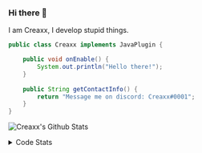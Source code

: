 ### Hi there 👋

I am Creaxx, I develop stupid things. 

```java
public class Creaxx implements JavaPlugin {

    public void onEnable() {
        System.out.println("Hello there!");
    }
    
    public String getContactInfo() {
        return "Message me on discord: Creaxx#0001";
    }
}
```

![Creaxx's Github Stats](https://github-readme-stats.vercel.app/api?username=CreaxxOG&show_icons=true&theme=dark&count_private=true)

<details>
  <summary>Code Stats</summary>

<!--START_SECTION:waka-->
![Code Time](http://img.shields.io/badge/Code%20Time-620%20hrs%2028%20mins-blue)

![Lines of code](https://img.shields.io/badge/From%20Hello%20World%20I%27ve%20Written-8%20Thousand%20lines%20of%20code-blue)

**🐱 My GitHub Data** 

> 🏆 60 Contributions in the Year 2022
 > 
> 📦 378.2 kB Used in GitHub's Storage 
 > 
> 🚫 Not Opted to Hire
 > 
> 📜 1 Public Repository 
 > 
> 🔑 5 Private Repositories  
 > 
**I'm a Night 🦉** 

```text
🌞 Morning    23 commits     ███░░░░░░░░░░░░░░░░░░░░░░   12.99% 
🌆 Daytime    61 commits     ████████░░░░░░░░░░░░░░░░░   34.46% 
🌃 Evening    89 commits     ████████████░░░░░░░░░░░░░   50.28% 
🌙 Night      4 commits      ░░░░░░░░░░░░░░░░░░░░░░░░░   2.26%

```
📅 **I'm Most Productive on Friday** 

```text
Monday       21 commits     ███░░░░░░░░░░░░░░░░░░░░░░   11.86% 
Tuesday      16 commits     ██░░░░░░░░░░░░░░░░░░░░░░░   9.04% 
Wednesday    26 commits     ███░░░░░░░░░░░░░░░░░░░░░░   14.69% 
Thursday     27 commits     ███░░░░░░░░░░░░░░░░░░░░░░   15.25% 
Friday       35 commits     █████░░░░░░░░░░░░░░░░░░░░   19.77% 
Saturday     32 commits     ████░░░░░░░░░░░░░░░░░░░░░   18.08% 
Sunday       20 commits     ██░░░░░░░░░░░░░░░░░░░░░░░   11.3%

```


📊 **This Week I Spent My Time On** 

```text
💬 Programming Languages: 
Java                     4 hrs 31 mins       ███████████████████░░░░░░   75.89% 
YAML                     44 mins             ███░░░░░░░░░░░░░░░░░░░░░░   12.53% 
XML                      31 mins             ██░░░░░░░░░░░░░░░░░░░░░░░   8.91% 
GitIgnore file           9 mins              ░░░░░░░░░░░░░░░░░░░░░░░░░   2.66% 
textmate                 0 secs              ░░░░░░░░░░░░░░░░░░░░░░░░░   0.01%

🔥 Editors: 
IntelliJ                 5 hrs 57 mins       █████████████████████████   100.0%

```

**I Mostly Code in Java** 

```text
Java                     5 repos             █████████████████░░░░░░░░   71.43% 
EJS                      1 repo              ███░░░░░░░░░░░░░░░░░░░░░░   14.29% 
Kotlin                   1 repo              ███░░░░░░░░░░░░░░░░░░░░░░   14.29%

```



 Last Updated on 06/04/2022 18:29:08 UTC
<!--END_SECTION:waka-->
</details>
